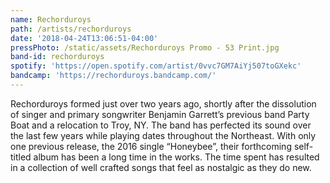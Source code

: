 ```yaml
---
name: Rechorduroys
path: /artists/rechorduroys
date: '2018-04-24T13:06:51-04:00'
pressPhoto: /static/assets/Rechorduroys Promo - 53 Print.jpg
band-id: rechorduroys
spotify: 'https://open.spotify.com/artist/0vvc7GM7AiYj507toGXekc'
bandcamp: 'https://rechorduroys.bandcamp.com/'
---
```

Rechorduroys formed just over two years ago, shortly after the dissolution of
 singer and primary songwriter Benjamin Garrett’s previous band Party Boat and a relocation to Troy, NY. The band has
 perfected its sound over the last few years while playing dates throughout the
 Northeast. With only one previous release, the 2016 single “Honeybee”, their
 forthcoming self-titled album has been a long time in the works. The time spent
 has resulted in a collection of well crafted songs that feel as nostalgic as they do new.
